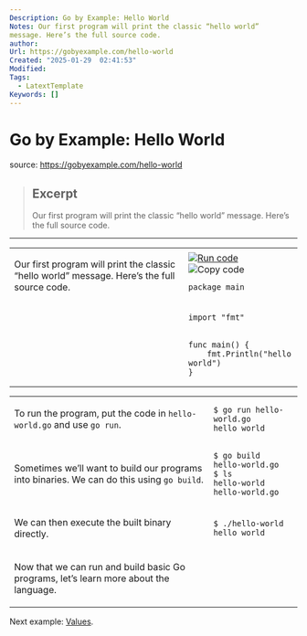 ```yaml
---
Description: Go by Example: Hello World
Notes: Our first program will print the classic “hello world”
message. Here’s the full source code.
author: 
Url: https://gobyexample.com/hello-world
Created: "2025-01-29  02:41:53"
Modified: 
Tags:
  - LatextTemplate
Keywords: []
---
```


# Go by Example: Hello World

source: https://gobyexample.com/hello-world

> ## Excerpt
> Our first program will print the classic “hello world”
message. Here’s the full source code.

---
<table><tbody><tr><td><p>Our first program will print the classic “hello world” message. Here’s the full source code.</p></td><td><a href="https://go.dev/play/p/NeviD0awXjt"><img title="Run code" src="https://gobyexample.com/play.png"></a><img title="Copy code" src="https://gobyexample.com/clipboard.png"><pre><code><span><span><span>package</span> <span>main</span></span></span></code></pre></td></tr><tr><td></td><td><pre><code><span><span><span>import</span> <span>"fmt"</span></span></span></code></pre></td></tr><tr><td></td><td><pre><code><span><span><span>func</span> <span>main</span><span>()</span> <span>{</span>
</span></span><span><span>    <span>fmt</span><span>.</span><span>Println</span><span>(</span><span>"hello world"</span><span>)</span>
</span></span><span><span><span>}</span></span></span></code></pre></td></tr></tbody></table>

<table><tbody><tr><td><p>To run the program, put the code in <code>hello-world.go</code> and use <code>go run</code>.</p></td><td><pre><code><span><span><span>$</span> go run hello-world.go
</span></span><span><span><span>hello world</span></span></span></code></pre></td></tr><tr><td><p>Sometimes we’ll want to build our programs into binaries. We can do this using <code>go build</code>.</p></td><td><pre><code><span><span><span>$</span> go build hello-world.go
</span></span><span><span><span>$</span> ls
</span></span><span><span><span>hello-world    hello-world.go</span></span></span></code></pre></td></tr><tr><td><p>We can then execute the built binary directly.</p></td><td><pre><code><span><span><span>$</span> ./hello-world
</span></span><span><span><span>hello world</span></span></span></code></pre></td></tr><tr><td><p>Now that we can run and build basic Go programs, let’s learn more about the language.</p></td><td></td></tr></tbody></table>

Next example: [Values](https://gobyexample.com/values).
